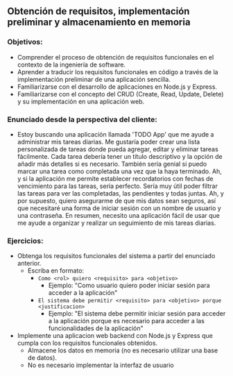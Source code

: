 ## Obtención de requisitos, implementación preliminar y almacenamiento en memoria

### Objetivos:

- Comprender el proceso de obtención de requisitos funcionales en el contexto de la ingeniería de software.
- Aprender a traducir los requisitos funcionales en código a través de la implementación preliminar de una aplicación sencilla.
- Familiarizarse con el desarrollo de aplicaciones en Node.js y Express.
- Familiarizarse con el concepto del CRUD (Create, Read, Update, Delete) y su implementación en una aplicación web.

### Enunciado desde la perspectiva del cliente:

- Estoy buscando una aplicación llamada 'TODO App' que me ayude a administrar mis tareas diarias. Me gustaría poder crear una lista personalizada de tareas donde pueda agregar, editar y eliminar tareas fácilmente. Cada tarea debería tener un título descriptivo y la opción de añadir más detalles si es necesario. También sería genial si puedo marcar una tarea como completada una vez que la haya terminado. Ah, y si la aplicación me permite establecer recordatorios con fechas de vencimiento para las tareas, sería perfecto. Sería muy útil poder filtrar las tareas para ver las completadas, las pendientes y todas juntas. Ah, y por supuesto, quiero asegurarme de que mis datos sean seguros, así que necesitaré una forma de iniciar sesión con un nombre de usuario y una contraseña. En resumen, necesito una aplicación fácil de usar que me ayude a organizar y realizar un seguimiento de mis tareas diarias.

### Ejercicios:

- Obtenga los requisitos funcionales del sistema a partir del enunciado anterior.
  - Escriba en formato: 
    - `Como <rol> quiero <requisito> para <objetivo>`
      - Ejemplo: "Como usuario quiero poder iniciar sesión para acceder a la aplicación"
    - `El sistema debe permitir <requisito> para <objetivo> porque <justificacion>`
      - Ejemplo: "El sistema debe permitir iniciar sesión para acceder a la aplicación porque es necesario para acceder a las funcionalidades de la aplicación"
- Implemente una aplicacion web backend con Node.js y Express que cumpla con los requisitos funcionales obtenidos.
  - Almacene los datos en memoria (no es necesario utilizar una base de datos).
  - No es necesario implementar la interfaz de usuario


